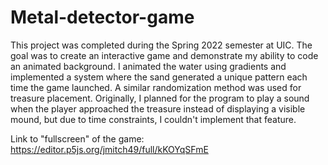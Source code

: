 # Metal-detector-game
This project was completed during the Spring 2022 semester at UIC. The goal was to create an interactive game and demonstrate my ability to code an animated background. I animated the water using gradients and implemented a system where the sand generated a unique pattern each time the game launched. A similar randomization method was used for treasure placement. Originally, I planned for the program to play a sound when the player approached the treasure instead of displaying a visible mound, but due to time constraints, I couldn't implement that feature. 

Link to "fullscreen" of the game: https://editor.p5js.org/jmitch49/full/kKOYqSFmE 
